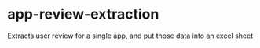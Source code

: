 # app-review-extraction
Extracts user review for a single app, and put those data into an excel sheet

